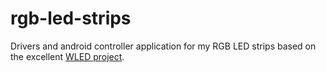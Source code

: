 # rgb-led-strips
Drivers and android controller application for my RGB LED strips based on the excellent [WLED project](https://github.com/Aircoookie/WLED).
